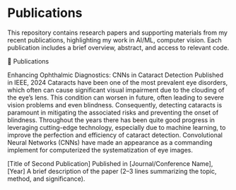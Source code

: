 # Publications

This repository contains research papers and supporting materials from my recent publications, highlighting my work in AI/ML, computer vision.
Each publication includes a brief overview, abstract, and access to relevant code.

📝 Publications

Enhancing Ophthalmic Diagnostics: CNNs in Cataract Detection
Published in IEEE, 2024
Cataracts have been one of the most prevalent eye 
disorders, which often can cause significant visual impairment 
due to the clouding of the eye’s lens. This condition can worsen 
in future, often leading to severe vision problems and even 
blindness. Consequently, detecting cataracts is paramount in 
mitigating the associated risks and preventing the onset of 
blindness. Throughout the years there has been quite good 
progress in leveraging cutting-edge technology, especially due to 
machine learning, to improve the perfection and efficiency of
cataract detection. Convolutional Neural Networks (CNNs) 
have made an appearance as a commanding implement for 
computerized the systematization of eye images.

[Title of Second Publication]
Published in [Journal/Conference Name], [Year]
A brief description of the paper (2–3 lines summarizing the topic, method, and significance).
